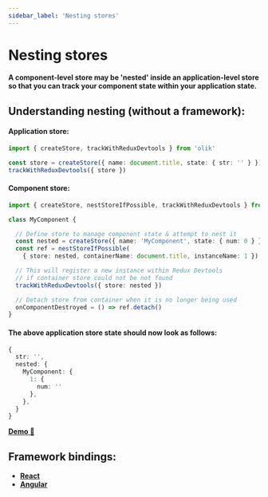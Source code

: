 ```yaml
---
sidebar_label: 'Nesting stores'
---
```


# Nesting stores

#### A component-level store may be 'nested' inside an application-level store so that you can track your component state within your application state. 


## Understanding nesting (without a framework):

#### Application store:
```ts
import { createStore, trackWithReduxDevtools } from 'olik'

const store = createStore({ name: document.title, state: { str: '' } })
trackWithReduxDevtools({ store })
```

#### Component store:
```ts
import { createStore, nestStoreIfPossible, trackWithReduxDevtools } from 'olik'

class MyComponent {

  // Define store to manage component state & attempt to nest it
  const nested = createStore({ name: 'MyComponent', state: { num: 0 } })
  const ref = nestStoreIfPossible(
    { store: nested, containerName: document.title, instanceName: 1 })

  // This will register a new instance within Redux Devtools 
  // if container store could not be not found
  trackWithReduxDevtools({ store: nested })

  // Detach store from container when it is no longer being used
  onComponentDestroyed = () => ref.detach()
}
```

#### The above application store state should now look as follows:
```ts
{
  str: '',
  nested: {
    MyComponent: {
      1: {
        num: ''
      },
    },
  }
}
```
[**Demo 🥚**](https://codesandbox.io/s/attached-component-store-d9xqk?file=/src/index.ts)

## Framework bindings:
* [**React**](react)
* [**Angular**](angular)